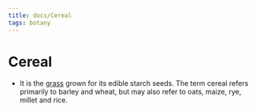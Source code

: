 ```yaml
---
title: docs/Cereal
tags: botany
---
```


# Cereal
- It is the [grass](docs/Grass.md) grown for its edible starch seeds. The term cereal refers primarily to barley and wheat, but may also refer to oats, maize, rye, millet and rice.